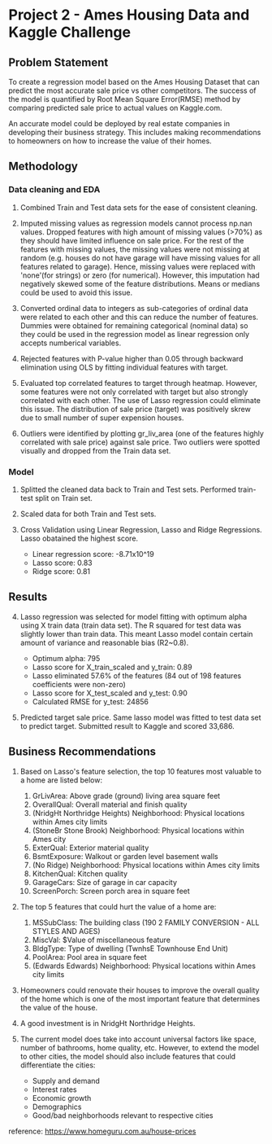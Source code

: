 # Project 2 - Ames Housing Data and Kaggle Challenge


## Problem Statement

To create a regression model based on the Ames Housing Dataset that can predict the most accurate sale price vs other competitors. The success of the model is quantified by Root Mean Square Error(RMSE) method by comparing predicted sale price to actual values on Kaggle.com.

An accurate model could be deployed by real estate companies in developing their business strategy. This includes making recommendations to homeowners on how to increase the value of their homes.


## Methodology

### Data cleaning and EDA
1) Combined Train and Test data sets for the ease of consistent cleaning.

2) Imputed missing values as regression models cannot process np.nan values. Dropped features with high amount of missing values (>70%) as they should have limited influence on sale price. For the rest of the features with missing values, the missing values were not missing at random (e.g. houses do not have garage will have missing values for all features related to garage). Hence, missing values were replaced with 'none'(for strings) or zero (for numerical). However, this imputation had negatively skewed some of the feature distributions. Means or medians could be used to avoid this issue.

3) Converted ordinal data to integers as sub-categories of ordinal data were related to each other and this can reduce the number of features. Dummies were obtained for remaining categorical (nominal data) so they could be used in the regression model as linear regression only accepts numberical variables.

4) Rejected features with P-value higher than 0.05 through backward elimination using OLS by fitting individual features with target.

5) Evaluated top correlated features to target through heatmap. However, some features were not only correlated with target but also strongly correlated with each other. The use of Lasso regression could eliminate this issue. The distribution of sale price (target) was positively skrew due to small number of super expension houses.

6) Outliers were identified by plotting gr_liv_area (one of the features highly correlated with sale price) against sale price. Two outliers were spotted visually and dropped from the Train data set.

### Model
1) Splitted the cleaned data back to Train and Test sets. Performed train-test split on Train set.

2) Scaled data for both Train and Test sets.

3) Cross Validation using Linear Regression, Lasso and Ridge Regressions. Lasso obatained the highest score.
    - Linear regression score: -8.71x10^19
    - Lasso score: 0.83
    - Ridge score: 0.81


## Results

4) Lasso regression was selected for model fitting with optimum alpha  using X train data (train data set). The R squared for test data was slightly lower than train data. This meant Lasso model contain certain amount of variance and reasonable bias (R2~0.8).
    - Optimum alpha: 795
    - Lasso score for X_train_scaled and y_train: 0.89
    - Lasso eliminated 57.6% of the features (84 out of 198 features coefficients were non-zero)
    - Lasso score for X_test_scaled and y_test: 0.90
    - Calculated RMSE for y_test: 24856

5) Predicted target sale price. Same lasso model was fitted to test data set to predict target. Submitted result to Kaggle and scored 33,686.


## Business Recommendations

1) Based on Lasso's feature selection, the top 10 features most valuable to a home are listed below:
    1. GrLivArea: Above grade (ground) living area square feet
    2. OverallQual: Overall material and finish quality
    3. (NridgHt Northridge Heights) Neighborhood: Physical locations within Ames city limits
    4. (StoneBr Stone Brook) Neighborhood: Physical locations within Ames city 
    5. ExterQual: Exterior material quality
    6. BsmtExposure: Walkout or garden level basement walls
    7. (No Ridge) Neighborhood: Physical locations within Ames city limits
    8. KitchenQual: Kitchen quality
    9. GarageCars: Size of garage in car capacity
    10. ScreenPorch: Screen porch area in square feet
    

2) The top 5 features that could hurt the value of a home are: 
    1. MSSubClass: The building class (190 2 FAMILY CONVERSION - ALL STYLES AND AGES)
    2. MiscVal: $Value of miscellaneous feature
    3. BldgType: Type of dwelling (TwnhsE Townhouse End Unit) 
    4. PoolArea: Pool area in square feet
    5. (Edwards Edwards) Neighborhood: Physical locations within Ames city limits

3) Homeowners could renovate their houses to improve the overall quality of the home which is one of the most important feature that determines the value of the house.

4) A good investment is in NridgHt Northridge Heights.

5) The current model does take into account universal factors like space, number of bathrooms, home quality, etc. However, to extend the model to other cities, the model should also include features that could differentiate the cities:
    - Supply and demand
    - Interest rates
    - Economic growth
    - Demographics
    - Good/bad neighborhoods relevant to respective cities

reference: https://www.homeguru.com.au/house-prices

